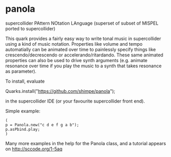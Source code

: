 # panola
supercollider PAttern NOtation LAnguage (superset of subset of MISPEL ported to supercollider)

This quark provides a fairly easy way to write tonal music in supercollider using a kind of music notation.
Properties like volume and tempo automatially can be animated over time to painlessly specify things like 
crescendo/decrescendo or accelerando/ritardando. These same animated properties can also be used to drive 
synth arguments (e.g. animate resonance over time if you play the music to a synth that takes resonance as parameter).

To install, evaluate

Quarks.install("https://github.com/shimpe/panola");

in the supercollider IDE (or your favourite supercollider front end).

Simple example:
```
(
p = Panola.new("c d e f g a b");
p.asPbind.play;
)
```

Many more examples in the help for the Panola class, and a tutorial appears on http://sccode.org/1-5aq

